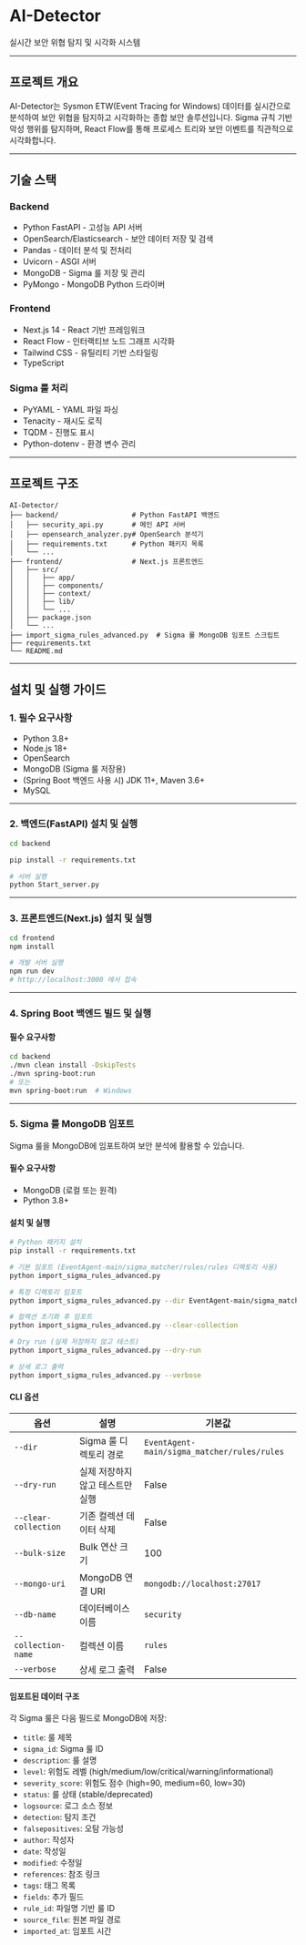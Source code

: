 # AI-Detector

실시간 보안 위협 탐지 및 시각화 시스템

---

## 프로젝트 개요

AI-Detector는 Sysmon ETW(Event Tracing for Windows) 데이터를 실시간으로 분석하여 보안 위협을 탐지하고 시각화하는 종합 보안 솔루션입니다. Sigma 규칙 기반 악성 행위를 탐지하며, React Flow를 통해 프로세스 트리와 보안 이벤트를 직관적으로 시각화합니다.

---

## 기술 스택

### Backend

- Python FastAPI - 고성능 API 서버
- OpenSearch/Elasticsearch - 보안 데이터 저장 및 검색
- Pandas - 데이터 분석 및 전처리
- Uvicorn - ASGI 서버
- MongoDB - Sigma 룰 저장 및 관리
- PyMongo - MongoDB Python 드라이버

### Frontend

- Next.js 14 - React 기반 프레임워크
- React Flow - 인터랙티브 노드 그래프 시각화
- Tailwind CSS - 유틸리티 기반 스타일링
- TypeScript

### Sigma 룰 처리

- PyYAML - YAML 파일 파싱
- Tenacity - 재시도 로직
- TQDM - 진행도 표시
- Python-dotenv - 환경 변수 관리

---

## 프로젝트 구조

```
AI-Detector/
├── backend/                  # Python FastAPI 백엔드
│   ├── security_api.py       # 메인 API 서버
│   ├── opensearch_analyzer.py# OpenSearch 분석기
│   ├── requirements.txt      # Python 패키지 목록
│   └── ...
├── frontend/                 # Next.js 프론트엔드
│   ├── src/
│   │   ├── app/
│   │   ├── components/
│   │   ├── context/
│   │   ├── lib/
│   │   └── ...
│   ├── package.json
│   └── ...
├── import_sigma_rules_advanced.py  # Sigma 룰 MongoDB 임포트 스크립트
├── requirements.txt
└── README.md
```

---

## 설치 및 실행 가이드

### 1. 필수 요구사항

- Python 3.8+
- Node.js 18+
- OpenSearch
- MongoDB (Sigma 룰 저장용)
- (Spring Boot 백엔드 사용 시) JDK 11+, Maven 3.6+
- MySQL

---

### 2. 백엔드(FastAPI) 설치 및 실행

```bash
cd backend

pip install -r requirements.txt

# 서버 실행
python Start_server.py
```

---

### 3. 프론트엔드(Next.js) 설치 및 실행

```bash
cd frontend
npm install

# 개발 서버 실행
npm run dev
# http://localhost:3000 에서 접속
```

---

### 4. Spring Boot 백엔드 빌드 및 실행

#### 필수 요구사항

```bash
cd backend
./mvn clean install -DskipTests
./mvn spring-boot:run
# 또는
mvn spring-boot:run  # Windows
```

---

### 5. Sigma 룰 MongoDB 임포트

Sigma 룰을 MongoDB에 임포트하여 보안 분석에 활용할 수 있습니다.

#### 필수 요구사항

- MongoDB (로컬 또는 원격)
- Python 3.8+

#### 설치 및 실행

```bash
# Python 패키지 설치
pip install -r requirements.txt

# 기본 임포트 (EventAgent-main/sigma_matcher/rules/rules 디렉토리 사용)
python import_sigma_rules_advanced.py

# 특정 디렉토리 임포트
python import_sigma_rules_advanced.py --dir EventAgent-main/sigma_matcher/rules/rules/windows

# 컬렉션 초기화 후 임포트
python import_sigma_rules_advanced.py --clear-collection

# Dry run (실제 저장하지 않고 테스트)
python import_sigma_rules_advanced.py --dry-run

# 상세 로그 출력
python import_sigma_rules_advanced.py --verbose
```

#### CLI 옵션

| 옵션                 | 설명                             | 기본값                                      |
| -------------------- | -------------------------------- | ------------------------------------------- |
| `--dir`              | Sigma 룰 디렉토리 경로           | `EventAgent-main/sigma_matcher/rules/rules` |
| `--dry-run`          | 실제 저장하지 않고 테스트만 실행 | False                                       |
| `--clear-collection` | 기존 컬렉션 데이터 삭제          | False                                       |
| `--bulk-size`        | Bulk 연산 크기                   | 100                                         |
| `--mongo-uri`        | MongoDB 연결 URI                 | `mongodb://localhost:27017`                 |
| `--db-name`          | 데이터베이스 이름                | `security`                                  |
| `--collection-name`  | 컬렉션 이름                      | `rules`                                     |
| `--verbose`          | 상세 로그 출력                   | False                                       |

#### 임포트된 데이터 구조

각 Sigma 룰은 다음 필드로 MongoDB에 저장:

- `title`: 룰 제목
- `sigma_id`: Sigma 룰 ID
- `description`: 룰 설명
- `level`: 위험도 레벨 (high/medium/low/critical/warning/informational)
- `severity_score`: 위험도 점수 (high=90, medium=60, low=30)
- `status`: 룰 상태 (stable/deprecated)
- `logsource`: 로그 소스 정보
- `detection`: 탐지 조건
- `falsepositives`: 오탐 가능성
- `author`: 작성자
- `date`: 작성일
- `modified`: 수정일
- `references`: 참조 링크
- `tags`: 태그 목록
- `fields`: 추가 필드
- `rule_id`: 파일명 기반 룰 ID
- `source_file`: 원본 파일 경로
- `imported_at`: 임포트 시간
